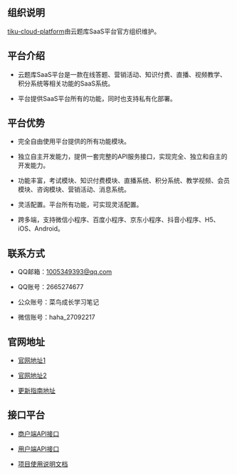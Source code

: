 ## 组织说明

[tiku-cloud-platform](https://github.com/tiku-cloud-platform)由云题库SaaS平台官方组织维护。

## 平台介绍

- 云题库SaaS平台是一款在线答题、营销活动、知识付费、直播、视频教学、积分系统等相关功能的SaaS系统。

- 平台提供SaaS平台所有的功能，同时也支持私有化部署。

## 平台优势

- 完全自由使用平台提供的所有功能模块。

- 独立自主开发能力，提供一套完整的API服务接口，实现完全、独立和自主的开发能力。

- 功能丰富，考试模块、知识付费模块、直播系统、积分系统、教学视频、会员模块、咨询模块、营销活动、消息系统。

- 灵活配置。平台所有功能，可实现灵活配置。

- 跨多端，支持微信小程序、百度小程序、京东小程序、抖音小程序、H5、iOS、Android。

## 联系方式

- QQ邮箱：1005349393@qq.com

- QQ账号：2665274677

- 公众账号：菜鸟成长学习笔记

- 微信账号：haha_27092217

## 官网地址

- [官网地址1](https://www.tiku-cloud.com/)

- [官网地址2](https://www.qqdeveloper.com/)

- [更新指南地址](https://www.tiku-cloud.com/)

## 接口平台

- [商户端API接口](https://www.tiku-cloud.com/)

- [用户端API接口](https://www.tiku-cloud.com/)

- [项目使用说明文档](https://www.tiku-cloud.com/)

